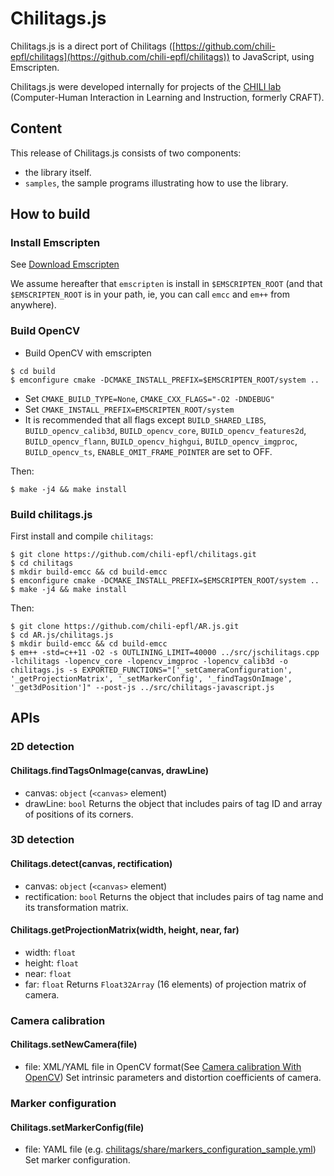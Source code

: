 #  Chilitags.js
Chilitags.js is a direct port of Chilitags ([https://github.com/chili-epfl/chilitags](https://github.com/chili-epfl/chilitags)) to JavaScript, using Emscripten.

Chilitags.js were developed internally for projects of the [CHILI lab](http://chili.epfl.ch/) (Computer-Human Interaction in Learning and Instruction, formerly CRAFT).

##  Content
This release of Chilitags.js consists of two components:
* the library itself.
* `samples`, the sample programs illustrating how to use the library.

##  How to build
### Install Emscripten
See [Download Emscripten](https://github.com/kripken/emscripten/wiki/Emscripten-SDK)

We assume hereafter that `emscripten` is install in `$EMSCRIPTEN_ROOT` (and
that `$EMSCRIPTEN_ROOT` is in your path, ie, you can call `emcc` and `em++`
from anywhere).

### Build OpenCV
* Build OpenCV with emscripten
```
$ cd build
$ emconfigure cmake -DCMAKE_INSTALL_PREFIX=$EMSCRIPTEN_ROOT/system ..
```

* Set `CMAKE_BUILD_TYPE=None`, `CMAKE_CXX_FLAGS="-O2 -DNDEBUG"`
* Set `CMAKE_INSTALL_PREFIX=EMSCRIPTEN_ROOT/system`
* It is recommended that all flags except `BUILD_SHARED_LIBS`, `BUILD_opencv_calib3d`, `BUILD_opencv_core`, `BUILD_opencv_features2d`, `BUILD_opencv_flann`, `BUILD_opencv_highgui`, `BUILD_opencv_imgproc`, `BUILD_opencv_ts`, `ENABLE_OMIT_FRAME_POINTER` are set to OFF.

Then:
```
$ make -j4 && make install
```
### Build chilitags.js

First install and compile `chilitags`:

```
$ git clone https://github.com/chili-epfl/chilitags.git
$ cd chilitags
$ mkdir build-emcc && cd build-emcc
$ emconfigure cmake -DCMAKE_INSTALL_PREFIX=$EMSCRIPTEN_ROOT/system ..
$ make -j4 && make install
```

Then:
```
$ git clone https://github.com/chili-epfl/AR.js.git
$ cd AR.js/chilitags.js
$ mkdir build-emcc && cd build-emcc
$ em++ -std=c++11 -O2 -s OUTLINING_LIMIT=40000 ../src/jschilitags.cpp -lchilitags -lopencv_core -lopencv_imgproc -lopencv_calib3d -o chilitags.js -s EXPORTED_FUNCTIONS="['_setCameraConfiguration', '_getProjectionMatrix', '_setMarkerConfig', '_findTagsOnImage', '_get3dPosition']" --post-js ../src/chilitags-javascript.js
```
##  APIs
### 2D detection
#### Chilitags.findTagsOnImage(canvas, drawLine)
* canvas: `object` (`<canvas>` element)
* drawLine: `bool`
Returns the object that includes pairs of tag ID and array of positions of its corners.

### 3D detection
#### Chilitags.detect(canvas, rectification)
* canvas: `object` (`<canvas>` element)
* rectification: `bool`
Returns the object that includes pairs of tag name and its transformation matrix.

#### Chilitags.getProjectionMatrix(width, height, near, far)
* width: `float`
* height: `float`
* near: `float`
* far: `float`
Returns `Float32Array` (16 elements) of projection matrix of camera.

### Camera calibration
#### Chilitags.setNewCamera(file)
* file: XML/YAML file in OpenCV format(See [Camera calibration With OpenCV](http://docs.opencv.org/doc/tutorials/calib3d/camera_calibration/camera_calibration.html))
Set intrinsic parameters and distortion coefficients of camera.


### Marker configuration
#### Chilitags.setMarkerConfig(file)
* file: YAML file (e.g. [chilitags/share/markers_configuration_sample.yml](https://github.com/chili-epfl/chilitags/blob/master/share/markers_configuration_sample.yml))
Set marker configuration.

